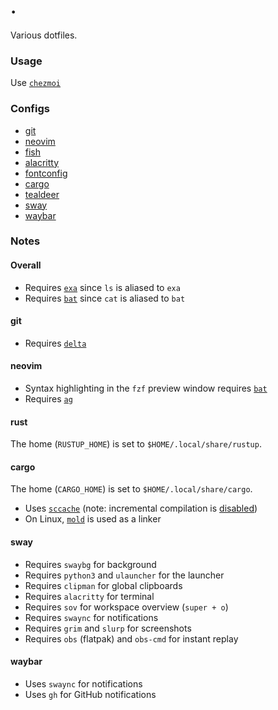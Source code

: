 # .

Various dotfiles.

### Usage

Use [`chezmoi`](https://www.chezmoi.io)

### Configs

- [git](./dot_gitconfig)
- [neovim](./dot_config/nvim)
- [fish](./dot_config/fish)
- [alacritty](./dot_config/alacritty)
- [fontconfig](./dot_config/fontconfig)
- [cargo](./dot_cargo)
- [tealdeer](./dot_config/tealdeer)
- [sway](./dot_config/sway)
- [waybar](./dot_config/waybar)

### Notes

#### Overall

- Requires [`exa`](https://github.com/ogham/exa) since `ls` is aliased to `exa`
- Requires [`bat`](https://github.com/sharkdp/bat) since `cat` is aliased to `bat`

#### git

- Requires [`delta`](https://github.com/dandavison/delta)

#### neovim

- Syntax highlighting in the `fzf` preview window requires [`bat`](https://github.com/sharkdp/bat)
- Requires [`ag`](https://github.com/ggreer/the_silver_searcher)

#### rust

The home (`RUSTUP_HOME`) is set to `$HOME/.local/share/rustup`.

#### cargo

The home (`CARGO_HOME`) is set to `$HOME/.local/share/cargo`.

- Uses [`sccache`](https://github.com/mozilla/sccache) (note: incremental compilation is [disabled][sccache_incremental])
- On Linux, [`mold`](https://github.com/rui314/mold) is used as a linker

#### sway

- Requires `swaybg` for background
- Requires `python3` and `ulauncher` for the launcher
- Requires `clipman` for global clipboards
- Requires `alacritty` for terminal
- Requires `sov` for workspace overview (`super + o`)
- Requires `swaync` for notifications
- Requires `grim` and `slurp` for screenshots
- Requires `obs` (flatpak) and `obs-cmd` for instant replay

#### waybar

- Uses `swaync` for notifications
- Uses `gh` for GitHub notifications

[sccache_incremental]: https://github.com/mozilla/sccache#rust

